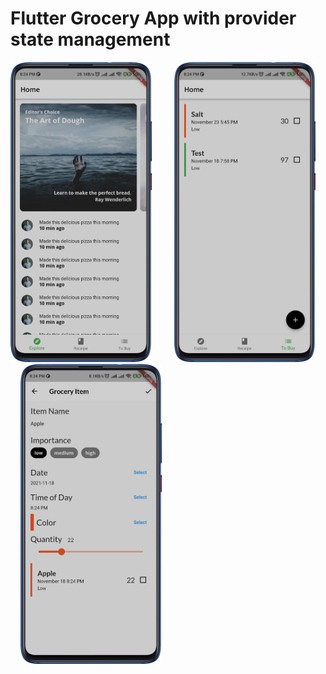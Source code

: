 # Flutter Grocery App with provider state management

<p align="left">
  <img src="/screenshots/ss1.png"  height="480">   &nbsp; &nbsp; &nbsp;  &nbsp; 
  <img src="/screenshots/ss2.png"  height="480">    &nbsp; &nbsp; &nbsp;  &nbsp; 
  <img src="/screenshots/ss3.png"  height="480">     &nbsp; &nbsp; &nbsp;  &nbsp; 
   <br/>
</p>


